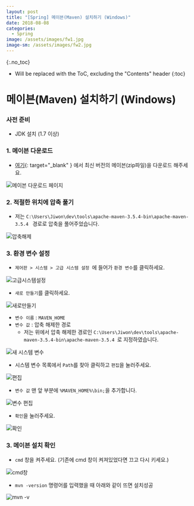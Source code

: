 ```yaml
---
layout: post
title: "[Spring] 메이븐(Maven) 설치하기 (Windows)"
date: 2018-08-08
categories:
  - Spring
image: /assets/images/fw1.jpg
image-sm: /assets/images/fw2.jpg
---
```


{:.no_toc}

* Will be replaced with the ToC, excluding the "Contents" header
{:toc}  

# 메이븐(Maven) 설치하기 (Windows)

### 사전 준비

- JDK 설치 (1.7 이상) 

### 1. 메이븐 다운로드

- [여기](https://maven.apache.org/download.cgi#){: target="_blank" } 에서 최신 버전의 메이븐(zip파일)을 다운로드 해주세요.

![메이븐 다운로드 페이지](https://farm2.staticflickr.com/1818/30047344308_2c077270c9_b.jpg)



### 2. 적절한 위치에 압축 풀기

- 저는 `C:\Users\Jiwon\dev\tools\apache-maven-3.5.4-bin\apache-maven-3.5.4 ` 경로로 압축을 풀어주었습니다.

![압축해제](https://c1.staticflickr.com/1/930/43199405244_7139a60bec_b.jpg)



### 3. 환경 변수 설정

- `제어판 > 시스템 > 고급 시스템 설정 `에 들어가 `환경 변수`를 클릭하세요.

![고급시스템설정](https://farm1.staticflickr.com/932/43917762251_8c299236d2_o.png)



- `새로 만들기`를 클릭하세요.

![새로만들기](https://farm2.staticflickr.com/1791/42110701850_b0459fa1a3_n.jpg)

- `변수 이름` :  `MAVEN_HOME`
- `변수 값` : 압축 해제한 경로
  - 저는 위에서 압축 해제한 경로인  `C:\Users\Jiwon\dev\tools\apache-maven-3.5.4-bin\apache-maven-3.5.4 `로 지정하였습니다.

![새 시스템 변수](https://farm1.staticflickr.com/859/42108928570_925e1128c3_o.png)

- 시스템 변수 목록에서 `Path`를 찾아 클릭하고 `편집`을 눌러주세요.

![편집](https://farm1.staticflickr.com/940/43870952962_bd39ce8d8a_o.png)



- `변수 값`  맨 앞 부분에 `%MAVEN_HOME%\bin;`을 추가합니다.

![변수 편집](https://farm2.staticflickr.com/1818/43919381771_9fd60d6ce0_o.png)

- `확인`을 눌러주세요.

![확인](https://farm2.staticflickr.com/1799/43919382531_eed557f1cc_o.png)

### 3. 메이븐 설치 확인

- `cmd` 창을 켜주세요. (기존에 cmd 창이 켜져있었다면 끄고 다시 키세요.)

![cmd창](https://farm2.staticflickr.com/1817/43201296224_c528fafc87_o.png)

- `mvn -version` 명령어를 입력했을 때 아래와 같이 뜨면 설치성공

![mvn -v](https://farm2.staticflickr.com/1780/30050262978_d46ee99b70_o.png)
